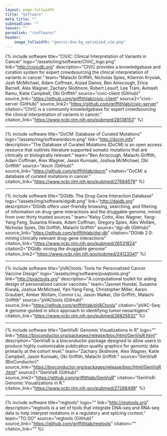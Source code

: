 ```yaml
---
layout: page-fullwidth
title: "Software"
meta_title: ""
subheadline: ""
teaser: ""
permalink: "/software/"
header:
    image_fullwidth: "genvis-dna-bg_optimized_v1a.png"
---
```


{% include software title="CIViC: Clinical Interpretation of Variants in Cancer" logo="/assets/img/software/CIViC_logo.png" link="http://civicdb.org" description="CIViC provides a knowledgebase and curation system for expert crowdsourcing the clinical interpretation of variants in cancer." team="Malachi Griffith, Nicholas Spies, Kilannin Krysiak, Josh McMichael, Adam Coffman, Arpad Danos, Ben Ainscough, Erica Barnell, Alex Wagner, Zachary Skidmore, Robert Lesurf, Lee Trani, Avinash Ramu, Katie Campbell,  Obi Griffith" source="civic-client (GitHub)" source_link="https://github.com/griffithlab/civic-client" source2="civic-server (GitHub)" source_link2="https://github.com/griffithlab/civic-server" citation="CIViC is a community knowledgebase for expert crowdsourcing the clinical interpretation of variants in cancer." citation_link="https://www.ncbi.nlm.nih.gov/pubmed/28138153" %}

<hr>

{% include software title="DoCM: Database of Curated Mutations" logo="/assets/img/software/docm.png" link="http://docm.info" description="The Database of Curated Mutations (DoCM) is an open access resource that outlines literature supported somatic mutations that are clinically or biologically relevant." team="Ben Ainscough, Malachi Griffith, Adam Coffman, Alex Wagner, Jason Kunisaki, Joshua McMichael, Obi Griffith" source="docm (GitHub)" source_link="https://github.com/griffithlab/docm" citation="DoCM: a database of curated mutations in cancer." citation_link="https://www.ncbi.nlm.nih.gov/pubmed/27684579" %}

<hr>

{% include software title="DGIdb: The Drug-Gene Interaction Database" logo="/assets/img/software/dgidb.png" link="http://dgidb.org" description="DGIdb offers user-friendly browsing, searching, and filtering of information on drug-gene interactions and the druggable genome, mined from over thirty trusted sources." team="Kelsy Cotto, Alex Wagner, Yang-Yang Feng, Susanna Kiwala, Adam Coffman, Gregory Spies, Alex Wollam, Nicholas Spies, Obi Griffith, Malachi Griffith" source="dgi-db (GitHub)" source_link="https://github.com/griffithlab/dgi-db" citation="DGIdb 2.0: mining clinically relevant drug-gene interactions" citation_link="https://www.ncbi.nlm.nih.gov/pubmed/26531824" citation2="DGIdb: mining the druggable genome" citation_link2="https://www.ncbi.nlm.nih.gov/pubmed/24122041" %}

<hr>

{% include software title="pVACtools: Tools for Personalized Cancer Vaccine Design" logo="/assets/img/software/pvaqtools.png" link="http://pvactools.org" description="A computational toolkit for aiding design of personalized cancer vaccines." team="Jasreet Hundal, Susanna Kiwala, Joshua McMichael, Yan-Yang Feng, Christopher Miller, Aaron Graubert, Amber Wollam, Connor Liu, Jason Walker, Obi Griffith, Malachi Griffith" source="pVACtools (GitHub)" source_link="https://github.com/griffithlab/pVACtools" citation="pVAC-Seq: A genome-guided in silico approach to identifying tumor neoantigens" citation_link="https://www.ncbi.nlm.nih.gov/pubmed/26825632" %}

<hr>

{% include software title="GenVisR: Genomic Visualizations in R" logo="" link="https://bioconductor.org/packages/release/bioc/html/GenVisR.html" description="GenVisR is a bioconductor package designed to allow users to produce highly customizable publication quality graphics for genomic data primarily at the cohort level." team="Zachary Skidmore, Alex Wagner, Katie Campbell, Jason Kunisaki, Obi Griffith, Malachi Griffith." source="GenVisR (BioConductor)" source_link="https://bioconductor.org/packages/release/bioc/html/GenVisR.html" source2="GenVisR (GitHub)" source_link2="https://github.com/griffithlab/GenVisR" citation="GenVisR: Genomic Visualizations in R." citation_link="https://www.ncbi.nlm.nih.gov/pubmed/27288499" %}

<hr>

{% include software title="regtools" logo="" link="http://regtools.org" description="regtools is a set of tools that integrate DNA-seq and RNA-seq data to help interpret mutations in a regulatory and splicing context." team="TO DO" source="regtools (GitHub)" source_link="https://github.com/griffithlab/regtools"  citation="" citation_link="" %}
